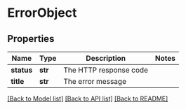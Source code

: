# ErrorObject

## Properties
Name | Type | Description | Notes
------------ | ------------- | ------------- | -------------
**status** | **str** | The HTTP response code | 
**title** | **str** | The error message | 

[[Back to Model list]](../README.md#documentation-for-models) [[Back to API list]](../README.md#documentation-for-api-endpoints) [[Back to README]](../README.md)



